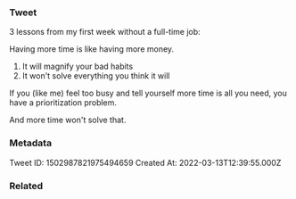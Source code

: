 ### Tweet
3 lessons from my first week without a full-time job:

Having more time is like having more money.

1) It will magnify your bad habits
2) It won't solve everything you think it will

If you (like me) feel too busy and tell yourself more time is all you need, you have a prioritization problem.

And more time won't solve that.

### Metadata
Tweet ID: 1502987821975494659
Created At: 2022-03-13T12:39:55.000Z

### Related

